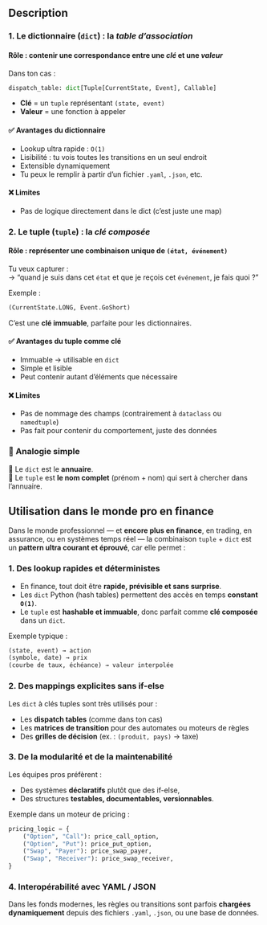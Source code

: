 ## Description
### 1. Le dictionnaire (`dict`) : la _table d’association_
#### Rôle : contenir une correspondance entre une _clé_ et une _valeur_

Dans ton cas :
``` python
dispatch_table: dict[Tuple[CurrentState, Event], Callable]
```

- **Clé** = un `tuple` représentant `(state, event)`
- **Valeur** = une fonction à appeler
#### ✅ Avantages du dictionnaire
- Lookup ultra rapide : `O(1)`
- Lisibilité : tu vois toutes les transitions en un seul endroit
- Extensible dynamiquement
- Tu peux le remplir à partir d’un fichier `.yaml`, `.json`, etc.
#### ❌ Limites
- Pas de logique directement dans le dict (c’est juste une map)

### 2. Le tuple (`tuple`) : la _clé composée_
#### Rôle : représenter une combinaison unique de `(état, événement)`

Tu veux capturer :  
→ “quand je suis dans cet `état` et que je reçois cet `événement`, je fais quoi ?”

Exemple :
``` python
(CurrentState.LONG, Event.GoShort)
```

C’est une **clé immuable**, parfaite pour les dictionnaires.

#### ✅ Avantages du tuple comme clé
- Immuable → utilisable en `dict`
- Simple et lisible
- Peut contenir autant d’éléments que nécessaire
#### ❌ Limites
- Pas de nommage des champs (contrairement à `dataclass` ou `namedtuple`) 
- Pas fait pour contenir du comportement, juste des données

### 🧠 Analogie simple
🔹 Le `dict` est le **annuaire**.  
🔸 Le `tuple` est **le nom complet** (prénom + nom) qui sert à chercher dans l’annuaire.

## Utilisation dans le monde pro en finance

Dans le monde professionnel — et **encore plus en finance**, en trading, en assurance, ou en systèmes temps réel — la combinaison `tuple` + `dict` est un **pattern ultra courant et éprouvé**, car elle permet :

### 1. **Des lookup rapides et déterministes**

- En finance, tout doit être **rapide, prévisible et sans surprise**.
- Les `dict` Python (hash tables) permettent des accès en temps **constant `O(1)`**.
- Le `tuple` est **hashable et immuable**, donc parfait comme **clé composée** dans un `dict`.

Exemple typique :
``` python
(state, event) → action
(symbole, date) → prix
(courbe de taux, échéance) → valeur interpolée
```

### 2. **Des mappings explicites sans if-else**

Les `dict` à clés tuples sont très utilisés pour :
- Les **dispatch tables** (comme dans ton cas)
- Les **matrices de transition** pour des automates ou moteurs de règles
- Des **grilles de décision** (ex. : `(produit, pays)` → taxe)

### 3. **De la modularité et de la maintenabilité**

Les équipes pros préfèrent :
- Des systèmes **déclaratifs** plutôt que des if-else,
- Des structures **testables, documentables, versionnables**.

Exemple dans un moteur de pricing :
``` python
pricing_logic = {
    ("Option", "Call"): price_call_option,
    ("Option", "Put"): price_put_option,
    ("Swap", "Payer"): price_swap_payer,
    ("Swap", "Receiver"): price_swap_receiver,
}
```

### 4. **Interopérabilité avec YAML / JSON**

Dans les fonds modernes, les règles ou transitions sont parfois **chargées dynamiquement** depuis des fichiers `.yaml`, `.json`, ou une base de données.